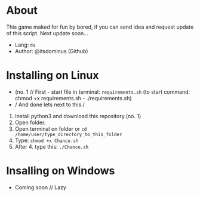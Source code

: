 # About
This game maked for fun by bored, if you can send idea and request update of this script.
Next update soon...

- Lang: ru
- Author: @itsdominus (Github)
# Installing on Linux

- (no. 1 // First - start file in terminal: ```requirements.sh``` (to start command: chmod +x requirements.sh - ./requirements.sh)
- \/ And done lets next to this \/

1. Install python3 and download this repository.(no. 1)
2. Open folder.
3. Open terminal on folder or ```cd /home/user/type_directory_to_this_folder```
4. Type: ```chmod +x Chance.sh```
5. After 4. type this: ```./Chance.sh```

# Insalling on Windows

- Coming soon // Lazy
